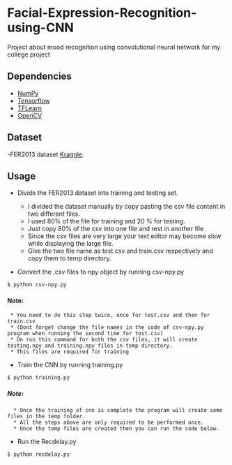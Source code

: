 # Facial-Expression-Recognition-using-CNN

Project about mood recognition using convolutional neural network for my college project

## Dependencies

- [NumPy](http://docs.scipy.org/doc/numpy-1.10.1/user/install.html)
- [Tensorflow](https://www.tensorflow.org/versions/r0.8/get_started/os_setup.html)
- [TFLearn](https://github.com/tflearn/tflearn#installation)
- [OpenCV](https://opencv-python-tutroals.readthedocs.io/en/latest/)

## Dataset

-FER2013 dataset [Kraggle](https://www.kaggle.com/c/challenges-in-representation-learning-facial-expression-recognition-challenge/data).

## Usage
* Divide the FER2013 dataset into training and testing set.
   * I divided the dataset manually by copy pasting the csv file content in two different files.
   * I used 80% of the file for training and 20 % for testing.
   * Just copy 80% of the csv into one file and rest in another file
   * Since the csv files are very large your text editor may become slow while displaying the large file.
   * Give the two file name as test.csv and train.csv respectively and copy them to temp directory.
  
* Convert the .csv files to npy object by running csv-npy.py
```bash
$ python csv-npy.py
```
   #### Note: 
     * You need to do this step twice, once for test.csv and then for train.csv
     * (Dont forget change the file names in the code of csv-npy.py program when running the second time for test.csv)
     * On run this command for both the csv files, it will create testing.npy and training.npy files in temp directory.
     * This files are required for training 
  
  
* Train the CNN by running training.py 
```bash
$ python training.py
```
   ##### Note:
      * Once the training of cnn is complete the program will create some files in the temp folder.
      * All the steps above are only required to be performed once.
      * Once the temp files are created then you can run the code below.
* Run the Recdelay.py
```bash
$ python recdelay.py
```

